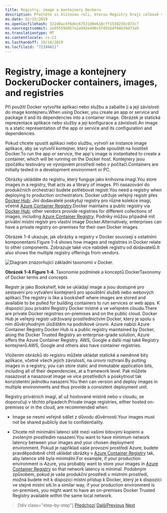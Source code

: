 ```yaml
---
title: Registry, image a kontejnery Dockeru
description: Přečtěte si klíčovou roli, kterou Registry hrají celkově v Docker způsob nasazení aplikací.
ms.date: 02/15/2019
ms.openlocfilehash: 32240ac4f6dec67531d8e618cff153d235c073c7
ms.sourcegitcommit: 2e95559d957a1a942e490c5fd916df04b39d73a9
ms.translationtype: MT
ms.contentlocale: cs-CZ
ms.lasthandoff: 10/16/2019
ms.locfileid: "72394611"
---
```

# <a name="docker-containers-images-and-registries"></a><span data-ttu-id="5e64f-103">Registry, image a kontejnery Dockeru</span><span class="sxs-lookup"><span data-stu-id="5e64f-103">Docker containers, images, and registries</span></span>

<span data-ttu-id="5e64f-104">Při použití Docker vytvoříte aplikaci nebo službu a zabalíte ji a její závislosti do image kontejneru.</span><span class="sxs-lookup"><span data-stu-id="5e64f-104">When using Docker, you create an app or service and package it and its dependencies into a container image.</span></span> <span data-ttu-id="5e64f-105">Obrázek je statická reprezentace aplikace nebo služby a její konfigurace a závislosti.</span><span class="sxs-lookup"><span data-stu-id="5e64f-105">An image is a static representation of the app or service and its configuration and dependencies.</span></span>

<span data-ttu-id="5e64f-106">Pokud chcete spustit aplikaci nebo službu, vytvoří se instance image aplikace, aby se vytvořil kontejner, který se bude spouštět na hostiteli Docker.</span><span class="sxs-lookup"><span data-stu-id="5e64f-106">To run the app or service, the app's image is instantiated to create a container, which will be running on the Docker host.</span></span> <span data-ttu-id="5e64f-107">Kontejnery jsou zpočátku testovány ve vývojovém prostředí nebo v počítači.</span><span class="sxs-lookup"><span data-stu-id="5e64f-107">Containers are initially tested in a development environment or PC.</span></span>

<span data-ttu-id="5e64f-108">Obrázky ukládáte do registru, který funguje jako knihovna imagí.</span><span class="sxs-lookup"><span data-stu-id="5e64f-108">You store images in a registry, that acts as a library of images.</span></span> <span data-ttu-id="5e64f-109">Při nasazování do produkčních orchestrací budete potřebovat registr.</span><span class="sxs-lookup"><span data-stu-id="5e64f-109">You need a registry when deploying to production orchestrators.</span></span> <span data-ttu-id="5e64f-110">Docker udržuje veřejný registr přes [Docker Hub](https://hub.docker.com/); Jiní dodavatelé poskytují registry pro různé kolekce imagí, včetně [Azure Container Registry](https://azure.microsoft.com/services/container-registry/).</span><span class="sxs-lookup"><span data-stu-id="5e64f-110">Docker maintains a public registry via [Docker Hub](https://hub.docker.com/); other vendors provide registries for different collections of images, including [Azure Container Registry](https://azure.microsoft.com/services/container-registry/).</span></span> <span data-ttu-id="5e64f-111">Podniky můžou případně mít privátní místní registr pro vlastní image Docker.</span><span class="sxs-lookup"><span data-stu-id="5e64f-111">Alternatively, enterprises can have a private registry on-premises for their own Docker images.</span></span>

<span data-ttu-id="5e64f-112">Obrázek 1-4 ukazuje, jak obrázky a registry v Docker souvisejí s ostatními komponentami.</span><span class="sxs-lookup"><span data-stu-id="5e64f-112">Figure 1-4 shows how images and registries in Docker relate to other components.</span></span> <span data-ttu-id="5e64f-113">Zobrazuje také více nabídek registru od dodavatelů.</span><span class="sxs-lookup"><span data-stu-id="5e64f-113">It also shows the multiple registry offerings from vendors.</span></span>

![Diagram znázorňující základní taxonomii v Docker.](./media/docker-containers-images-and-registries/taxonomy-docker-terms-concepts.png)

<span data-ttu-id="5e64f-115">**Obrázek 1-4**.</span><span class="sxs-lookup"><span data-stu-id="5e64f-115">**Figure 1-4**.</span></span> <span data-ttu-id="5e64f-116">Taxonomie podmínek a konceptů Docker</span><span class="sxs-lookup"><span data-stu-id="5e64f-116">Taxonomy of Docker terms and concepts</span></span>

<span data-ttu-id="5e64f-117">Registr je jako Bookshelf, kde se ukládají image a jsou dostupné pro sestavení pro vytváření kontejnerů pro spouštění služeb nebo webových aplikací.</span><span class="sxs-lookup"><span data-stu-id="5e64f-117">The registry is like a bookshelf where images are stored and available to be pulled for building containers to run services or web apps.</span></span> <span data-ttu-id="5e64f-118">K dispozici jsou privátní Registry Docker místně a ve veřejném cloudu.</span><span class="sxs-lookup"><span data-stu-id="5e64f-118">There are private Docker registries on-premises and on the public cloud.</span></span> <span data-ttu-id="5e64f-119">Docker Hub je veřejný registr udržovaný prostřednictvím Docker, který je spolu s ním důvěryhodným úložištěm na podnikové úrovni. Azure nabízí Azure Container Registry.</span><span class="sxs-lookup"><span data-stu-id="5e64f-119">Docker Hub is a public registry maintained by Docker, along the Docker Trusted Registry an enterprise-grade solution, Azure offers the Azure Container Registry.</span></span> <span data-ttu-id="5e64f-120">AWS, Google a další mají také Registry kontejnerů.</span><span class="sxs-lookup"><span data-stu-id="5e64f-120">AWS, Google and others also have container registries.</span></span>

<span data-ttu-id="5e64f-121">Vložením obrázků do registru můžete ukládat statické a neměnné bity aplikace, včetně všech jejich závislostí, na úrovni rozhraní.</span><span class="sxs-lookup"><span data-stu-id="5e64f-121">By putting images in a registry, you can store static and immutable application bits, including all of their dependencies, at a framework level.</span></span> <span data-ttu-id="5e64f-122">Pak můžete nasazovat a nasazovat image ve více prostředích a poskytnout tak konzistentní jednotku nasazení.</span><span class="sxs-lookup"><span data-stu-id="5e64f-122">You then can version and deploy images in multiple environments and thus provide a consistent deployment unit.</span></span>

<span data-ttu-id="5e64f-123">Registry privátních imagí, ať už hostované místně nebo v cloudu, se doporučují v těchto případech:</span><span class="sxs-lookup"><span data-stu-id="5e64f-123">Private image registries, either hosted on-premises or in the cloud, are recommended when:</span></span>

- <span data-ttu-id="5e64f-124">Image se nesmí veřejně sdílet z důvodu důvěrnosti.</span><span class="sxs-lookup"><span data-stu-id="5e64f-124">Your images must not be shared publicly due to confidentiality.</span></span>

- <span data-ttu-id="5e64f-125">Chcete mít minimální latenci sítě mezi vašimi bitovými kopiemi a zvoleným prostředím nasazení.</span><span class="sxs-lookup"><span data-stu-id="5e64f-125">You want to have minimum network latency between your images and your chosen deployment environment.</span></span> <span data-ttu-id="5e64f-126">Pokud je například vaše provozní prostředí Azure, budete pravděpodobně chtít ukládat obrázky v [Azure Container Registry](https://azure.microsoft.com/services/container-registry/) tak, aby latence sítě byla minimální.</span><span class="sxs-lookup"><span data-stu-id="5e64f-126">For example, if your production environment is Azure, you probably want to store your images in [Azure Container Registry](https://azure.microsoft.com/services/container-registry/) so that network latency is minimal.</span></span> <span data-ttu-id="5e64f-127">Podobným způsobem, pokud je vaše produkční prostředí v místním prostředí, možná budete mít k dispozici místní přístup k Docker, který je k dispozici ve stejné místní síti.</span><span class="sxs-lookup"><span data-stu-id="5e64f-127">In a similar way, if your production environment is on-premises, you might want to have an on-premises Docker Trusted Registry available within the same local network.</span></span>

>[!div class="step-by-step"]
><span data-ttu-id="5e64f-128">[Předchozí](docker-terminology.md)
>[Další](road-to-modern-applications-based-on-containers.md)</span><span class="sxs-lookup"><span data-stu-id="5e64f-128">[Previous](docker-terminology.md)
[Next](road-to-modern-applications-based-on-containers.md)</span></span>
